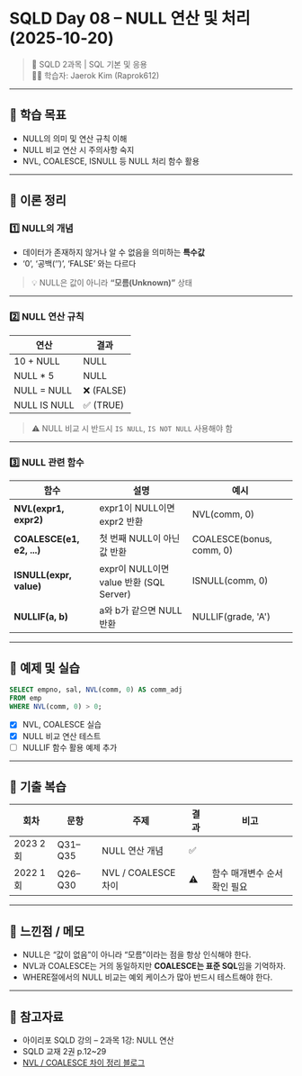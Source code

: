 # SQLD Day 08 – NULL 연산 및 처리 (2025-10-20)
> 📘 SQLD 2과목 | SQL 기본 및 응용  
> 🧑‍💻 학습자: Jaerok Kim (Raprok612)

---

## 🎯 학습 목표
- NULL의 의미 및 연산 규칙 이해  
- NULL 비교 연산 시 주의사항 숙지  
- NVL, COALESCE, ISNULL 등 NULL 처리 함수 활용

---

## 🧠 이론 정리

### 1️⃣ NULL의 개념
- 데이터가 존재하지 않거나 알 수 없음을 의미하는 **특수값**
- ‘0’, ‘공백(‘’)’, ‘FALSE’ 와는 다르다

> 💡 NULL은 값이 아니라 **“모름(Unknown)”** 상태

---

### 2️⃣ NULL 연산 규칙
| 연산 | 결과 |
|------|------|
| 10 + NULL | NULL |
| NULL * 5 | NULL |
| NULL = NULL | ❌ (FALSE) |
| NULL IS NULL | ✅ (TRUE) |

> ⚠️ NULL 비교 시 반드시 `IS NULL`, `IS NOT NULL` 사용해야 함

---

### 3️⃣ NULL 관련 함수
| 함수 | 설명 | 예시 |
|------|------|------|
| **NVL(expr1, expr2)** | expr1이 NULL이면 expr2 반환 | NVL(comm, 0) |
| **COALESCE(e1, e2, ...)** | 첫 번째 NULL이 아닌 값 반환 | COALESCE(bonus, comm, 0) |
| **ISNULL(expr, value)** | expr이 NULL이면 value 반환 (SQL Server) | ISNULL(comm, 0) |
| **NULLIF(a, b)** | a와 b가 같으면 NULL 반환 | NULLIF(grade, 'A') |

---

## 🧮 예제 및 실습
```sql
SELECT empno, sal, NVL(comm, 0) AS comm_adj
FROM emp
WHERE NVL(comm, 0) > 0;
```
- [x] NVL, COALESCE 실습
- [x] NULL 비교 연산 테스트
- [ ] NULLIF 함수 활용 예제 추가

---

## 🧾 기출 복습
| 회차 | 문항 | 주제 | 결과 | 비고 |
|------|------|------|------|------|
| 2023 2회 | Q31–Q35 | NULL 연산 개념 | ✅ | |
| 2022 1회 | Q26–Q30 | NVL / COALESCE 차이 | ⚠ | 함수 매개변수 순서 확인 필요 |

---

## 💬 느낀점 / 메모
- NULL은 “값이 없음”이 아니라 “모름”이라는 점을 항상 인식해야 한다.  
- NVL과 COALESCE는 거의 동일하지만 **COALESCE는 표준 SQL**임을 기억하자.  
- WHERE절에서의 NULL 비교는 예외 케이스가 많아 반드시 테스트해야 한다.

---

## 🔗 참고자료
- 아이리포 SQLD 강의 – 2과목 1강: NULL 연산  
- SQLD 교재 2권 p.12~29  
- [NVL / COALESCE 차이 정리 블로그](https://www.sqlgate.com/blog/sql-null-functions/)
